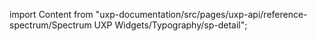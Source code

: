 
import Content from "uxp-documentation/src/pages/uxp-api/reference-spectrum/Spectrum UXP Widgets/Typography/sp-detail";

<Content query="product=xd"/>
